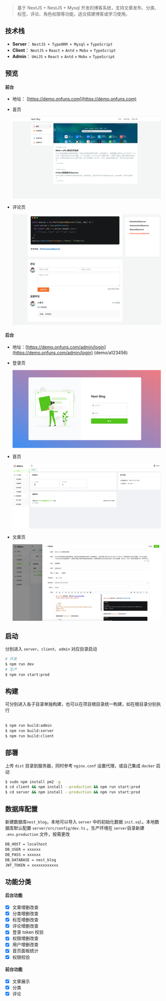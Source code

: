 > 基于 NextJS + NestJS + Mysql 开发的博客系统，支持文章发布、分类、标签、评论、角色权限等功能，适合搭建博客或学习使用。

## 技术栈

- **Server**： `NestJS + TypeORM + Mysql` + `TypeScript`
- **Client**： `NextJS` + `React` + `Antd` + `Mobx` + `TypeScript`
- **Admin**： `UmiJS` + `React` + `Antd` + `Mobx` + `TypeScript`

## 预览

#### 前台

- 地址： [https://demo.onfuns.com](https://demo.onfuns.com)

- 首页

  ![](./images/前台-首页.png)

- 评论页

  ![](./images/前台-评论.png)

#### 后台

- 地址：[https://demo.onfuns.com/admin/login](https://demo.onfuns.com/admin/login) (demo/a123456)

- 登录页

  ![](./images/后台-登录页.png)

- 首页

  ![](./images/后台-首页.png)

- 文章页

  ![](./images/后台-文章页.png)

## 启动

分别进入 `server`、`client`、`admin` 对应目录启动

```bash
# 开发
$ npm run dev
# 生产
$ npm run start:prod
```

## 构建

可分别进入各子目录单独构建，也可以在项目根目录统一构建，如在根目录分别执行

```bash

$ npm run build:admin
$ npm run build:server
$ npm run build:client
```

## 部署

上传 `dist` 目录到服务器，同时参考 `nginx.conf` 设置代理，或自己集成 `docker` 启动

```bash
$ sudo npm install pm2 -g
$ cd client && npm install --production && npm run start:prod
$ cd server && npm install --production && npm run start:prod
```

## 数据库配置

新建数据库`nest_blog`，本地可以导入 `server` 中的初始化数据 `init.sql`。本地数据库默认配置 `server/src/config/dev.ts` 。生产环境在 `server`目录新建 `.env.production` 文件，按需更改

```bash
DB_HOST = localhost
DB_USER = xxxxxx
DB_PASS = xxxxxx
DB_DATABASE = nest_blog
JWT_TOKEN = xxxxxxxxxxxx
```

## 功能分类

#### 后台功能

- [x] 文章增删改查
- [x] 分类增删改查
- [x] 标签增删改查
- [x] 评论增删改查
- [x] 登录 token 校验
- [x] 权限增删改查
- [x] 用户增删改查
- [x] 首页面板统计
- [x] 权限校验

#### 前台功能

- [x] 文章展示
- [x] 分类
- [x] 评论
